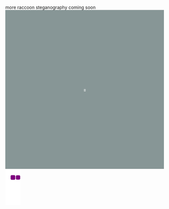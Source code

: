 <!--
**pmazumder3927/pmazumder3927** is a ✨ _special_ ✨ repository because its `README.md` (this file) appears on your GitHub profile.

Here are some ideas to get you started:

- 🔭 I’m currently working on ...
- 🌱 I’m currently learning ...
- 👯 I’m looking to collaborate on ...
- 🤔 I’m looking for help with ...
- 💬 Ask me about ...
- 📫 How to reach me: ...
- 😄 Pronouns: ...
- ⚡ Fun fact: ...
-->
more raccoon steganography coming soon
![raccoon](https://github.com/pmazumder3927/pmazumder3927/blob/main/raccoon.png)
![snake graph](https://github.com/pmazumder3927/pmazumder3927/blob/output/github-contribution-grid-snake.gif)
